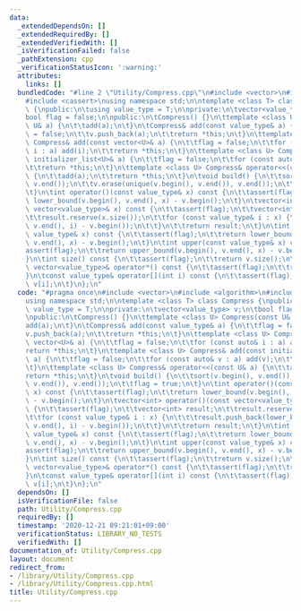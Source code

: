 ```yaml
---
data:
  _extendedDependsOn: []
  _extendedRequiredBy: []
  _extendedVerifiedWith: []
  _isVerificationFailed: false
  _pathExtension: cpp
  _verificationStatusIcon: ':warning:'
  attributes:
    links: []
  bundledCode: "#line 2 \"Utility/Compress.cpp\"\n#include <vector>\n#include <algorithm>\n\
    #include <cassert>\nusing namespace std;\n\ntemplate <class T> class Compress\
    \ {\npublic:\n\tusing value_type = T;\n\nprivate:\n\tvector<value_type> v;\n\t\
    bool flag = false;\n\npublic:\n\tCompress() {}\n\ttemplate <class U> Compress(const\
    \ U& a) {\n\t\tadd(a);\n\t}\n\tCompress& add(const value_type& a) {\n\t\tflag\
    \ = false;\n\t\tv.push_back(a);\n\t\treturn *this;\n\t}\n\ttemplate <class U>\
    \ Compress& add(const vector<U>& a) {\n\t\tflag = false;\n\t\tfor (const auto&\
    \ i : a) add(i);\n\t\treturn *this;\n\t}\n\ttemplate <class U> Compress& add(const\
    \ initializer_list<U>& a) {\n\t\tflag = false;\n\t\tfor (const auto& v : a) add(v);\n\
    \t\treturn *this;\n\t}\n\ttemplate <class U> Compress& operator<<(const U& a)\
    \ {\n\t\tadd(a);\n\t\treturn *this;\n\t}\n\tvoid build() {\n\t\tsort(v.begin(),\
    \ v.end());\n\t\tv.erase(unique(v.begin(), v.end()), v.end());\n\t\tflag = true;\n\
    \t}\n\tint operator()(const value_type& x) const {\n\t\tassert(flag);\n\t\treturn\
    \ lower_bound(v.begin(), v.end(), x) - v.begin();\n\t}\n\tvector<int> operator()(const\
    \ vector<value_type>& x) const {\n\t\tassert(flag);\n\t\tvector<int> result;\n\
    \t\tresult.reserve(x.size());\n\t\tfor (const value_type& i : x) {\n\t\t\tresult.push_back(lower_bound(v.begin(),\
    \ v.end(), i) - v.begin());\n\t\t}\n\t\treturn result;\n\t}\n\tint lower(const\
    \ value_type& x) const {\n\t\tassert(flag);\n\t\treturn lower_bound(v.begin(),\
    \ v.end(), x) - v.begin();\n\t}\n\tint upper(const value_type& x) const {\n\t\t\
    assert(flag);\n\t\treturn upper_bound(v.begin(), v.end(), x) - v.begin();\n\t\
    }\n\tint size() const {\n\t\tassert(flag);\n\t\treturn v.size();\n\t}\n\tconst\
    \ vector<value_type>& operator*() const {\n\t\tassert(flag);\n\t\treturn v;\n\t\
    }\n\tconst value_type& operator[](int i) const {\n\t\tassert(flag);\n\t\treturn\
    \ v[i];\n\t}\n};\n"
  code: "#pragma once\n#include <vector>\n#include <algorithm>\n#include <cassert>\n\
    using namespace std;\n\ntemplate <class T> class Compress {\npublic:\n\tusing\
    \ value_type = T;\n\nprivate:\n\tvector<value_type> v;\n\tbool flag = false;\n\
    \npublic:\n\tCompress() {}\n\ttemplate <class U> Compress(const U& a) {\n\t\t\
    add(a);\n\t}\n\tCompress& add(const value_type& a) {\n\t\tflag = false;\n\t\t\
    v.push_back(a);\n\t\treturn *this;\n\t}\n\ttemplate <class U> Compress& add(const\
    \ vector<U>& a) {\n\t\tflag = false;\n\t\tfor (const auto& i : a) add(i);\n\t\t\
    return *this;\n\t}\n\ttemplate <class U> Compress& add(const initializer_list<U>&\
    \ a) {\n\t\tflag = false;\n\t\tfor (const auto& v : a) add(v);\n\t\treturn *this;\n\
    \t}\n\ttemplate <class U> Compress& operator<<(const U& a) {\n\t\tadd(a);\n\t\t\
    return *this;\n\t}\n\tvoid build() {\n\t\tsort(v.begin(), v.end());\n\t\tv.erase(unique(v.begin(),\
    \ v.end()), v.end());\n\t\tflag = true;\n\t}\n\tint operator()(const value_type&\
    \ x) const {\n\t\tassert(flag);\n\t\treturn lower_bound(v.begin(), v.end(), x)\
    \ - v.begin();\n\t}\n\tvector<int> operator()(const vector<value_type>& x) const\
    \ {\n\t\tassert(flag);\n\t\tvector<int> result;\n\t\tresult.reserve(x.size());\n\
    \t\tfor (const value_type& i : x) {\n\t\t\tresult.push_back(lower_bound(v.begin(),\
    \ v.end(), i) - v.begin());\n\t\t}\n\t\treturn result;\n\t}\n\tint lower(const\
    \ value_type& x) const {\n\t\tassert(flag);\n\t\treturn lower_bound(v.begin(),\
    \ v.end(), x) - v.begin();\n\t}\n\tint upper(const value_type& x) const {\n\t\t\
    assert(flag);\n\t\treturn upper_bound(v.begin(), v.end(), x) - v.begin();\n\t\
    }\n\tint size() const {\n\t\tassert(flag);\n\t\treturn v.size();\n\t}\n\tconst\
    \ vector<value_type>& operator*() const {\n\t\tassert(flag);\n\t\treturn v;\n\t\
    }\n\tconst value_type& operator[](int i) const {\n\t\tassert(flag);\n\t\treturn\
    \ v[i];\n\t}\n};\n"
  dependsOn: []
  isVerificationFile: false
  path: Utility/Compress.cpp
  requiredBy: []
  timestamp: '2020-12-21 09:21:01+09:00'
  verificationStatus: LIBRARY_NO_TESTS
  verifiedWith: []
documentation_of: Utility/Compress.cpp
layout: document
redirect_from:
- /library/Utility/Compress.cpp
- /library/Utility/Compress.cpp.html
title: Utility/Compress.cpp
---
```

